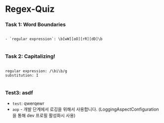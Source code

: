 # Regex-Quiz


### Task 1: Word Boundaries
<pre>
<code>
- `regular expression`: \b[wW][oO][rR][dD]\b
</code>
</pre>

### Task 2: Capitalizing!
<pre>
<code>
regular expression: /\bi\b/g
substitution: I
</code>
</pre>

### Test3: asdf
- `test`: qwerqewr
- `aop` - 개발 단계에서 로깅을 위해서 사용합니다. (LoggingAspectConfiguration을 통해 dev 프로필 활성화시 사용)
